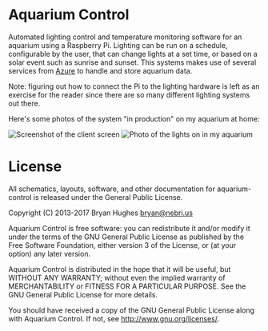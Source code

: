 # Aquarium Control

Automated lighting control and temperature monitoring software for an aquarium using a Raspberry Pi. Lighting can be run on a schedule, configurable by the user, that can change lights at a set time, or based on a solar event such as sunrise and sunset. This systems makes use of several services from [Azure](https://azure.microsoft.com) to handle and store aquarium data.

Note: figuring out how to connect the Pi to the lighting hardware is left as an exercise for the reader since there are so many different lighting systems out there.

Here's some photos of the system "in production" on my aquarium at home:

![Screenshot of the client screen](https://nebri.us/static/aquarium-control-client.jpg)
![Photo of the lights on in my aquarium](https://nebri.us/static/aquarium-control-hardware.jpg)

# License

All schematics, layouts, software, and other documentation for aquarium-control is released under the General Public License.

Copyright (C) 2013-2017 Bryan Hughes <bryan@nebri.us>

Aquarium Control is free software: you can redistribute it and/or modify
it under the terms of the GNU General Public License as published by
the Free Software Foundation, either version 3 of the License, or
(at your option) any later version.

Aquarium Control is distributed in the hope that it will be useful,
but WITHOUT ANY WARRANTY; without even the implied warranty of
MERCHANTABILITY or FITNESS FOR A PARTICULAR PURPOSE.  See the
GNU General Public License for more details.

You should have received a copy of the GNU General Public License
along with Aquarium Control.  If not, see <http://www.gnu.org/licenses/>.
